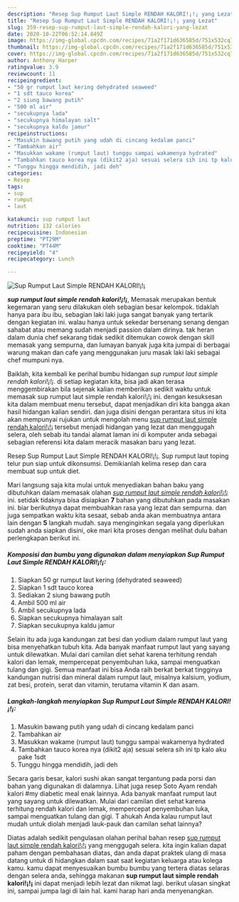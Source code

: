 ```yaml
---
description: "Resep Sup Rumput Laut Simple RENDAH KALORI!¡!¡ yang Lezat"
title: "Resep Sup Rumput Laut Simple RENDAH KALORI!¡!¡ yang Lezat"
slug: 359-resep-sup-rumput-laut-simple-rendah-kalori-yang-lezat
date: 2020-10-22T06:52:14.849Z
image: https://img-global.cpcdn.com/recipes/71a2f171d636585d/751x532cq70/sup-rumput-laut-simple-rendah-kalori-foto-resep-utama.jpg
thumbnail: https://img-global.cpcdn.com/recipes/71a2f171d636585d/751x532cq70/sup-rumput-laut-simple-rendah-kalori-foto-resep-utama.jpg
cover: https://img-global.cpcdn.com/recipes/71a2f171d636585d/751x532cq70/sup-rumput-laut-simple-rendah-kalori-foto-resep-utama.jpg
author: Anthony Harper
ratingvalue: 3.9
reviewcount: 11
recipeingredient:
- "50 gr rumput laut kering dehydrated seaweed"
- "1 sdt tauco korea"
- "2 siung bawang putih"
- "500 ml air"
- "secukupnya lada"
- "secukupnya himalayan salt"
- "secukupnya kaldu jamur"
recipeinstructions:
- "Masukin bawang putih yang udah di cincang kedalam panci"
- "Tambahkan air"
- "Masukkan wakame (rumput laut) tunggu sampai wakamenya hydrated"
- "Tambahkan tauco korea nya (dikit2 aja) sesuai selera sih ini tp kalo aku pake 1sdt"
- "Tunggu hingga mendidih, jadi deh"
categories:
- Resep
tags:
- sup
- rumput
- laut

katakunci: sup rumput laut 
nutrition: 132 calories
recipecuisine: Indonesian
preptime: "PT29M"
cooktime: "PT44M"
recipeyield: "4"
recipecategory: Lunch

---
```



![Sup Rumput Laut Simple RENDAH KALORI!¡!¡](https://img-global.cpcdn.com/recipes/71a2f171d636585d/751x532cq70/sup-rumput-laut-simple-rendah-kalori-foto-resep-utama.jpg)

<b><i>sup rumput laut simple rendah kalori!¡!¡</i></b>, Memasak merupakan bentuk kegemaran yang seru dilakukan oleh sebagian besar kelompok. tidaklah hanya para ibu ibu, sebagian laki laki juga sangat banyak yang tertarik dengan kegiatan ini. walau hanya untuk sekedar bersenang senang dengan sahabat atau memang sudah menjadi passion dalam dirinya. tak heran dalam dunia chef sekarang tidak sedikit ditemukan cowok dengan skill memasak yang sempurna, dan lumayan banyak juga kita jumpai di berbagai warung makan dan cafe yang menggunakan juru masak laki laki sebagai chef mumpuni nya.

Baiklah, kita kembali ke perihal bumbu hidangan <i>sup rumput laut simple rendah kalori!¡!¡</i>. di setiap kegiatan kita, bisa jadi akan terasa menggembirakan bila sejenak kalian memberikan sedikit waktu untuk memasak sup rumput laut simple rendah kalori!¡!¡ ini. dengan kesuksesan kita dalam membuat menu tersebut, dapat menjadikan diri kita bangga akan hasil hidangan kalian sendiri. dan juga disini dengan perantara situs ini kita akan mempunyai rujukan untuk mengolah menu <u>sup rumput laut simple rendah kalori!¡!¡</u> tersebut menjadi hidangan yang lezat dan menggugah selera, oleh sebab itu tandai alamat laman ini di komputer anda sebagai sebagian referensi kita dalam meracik masakan baru yang lezat.

Resep Sup Rumput Laut Simple RENDAH KALORI!¡!¡. Sup rumput laut toping telur pun siap untuk dikonsumsi. Demikianlah kelima resep dan cara membuat sup untuk diet.


Mari langsung saja kita mulai untuk menyediakan bahan baku yang dibutuhkan dalam memasak olahan <u><i>sup rumput laut simple rendah kalori!¡!¡</i></u> ini. setidak tidaknya bisa disiapkan <b>7</b> bahan yang dibutuhkan pada masakan ini. biar berikutnya dapat membuahkan rasa yang lezat dan sempurna. dan juga sempatkan waktu kita sesaat, sebab anda akan membuatnya antara lain dengan <b>5</b> langkah mudah. saya menginginkan segala yang diperlukan sudah anda siapkan disini, oke mari kita proses dengan melihat dulu bahan perlengkapan berikut ini.

<!--inarticleads1-->

##### Komposisi dan bumbu yang digunakan dalam menyiapkan Sup Rumput Laut Simple RENDAH KALORI!¡!¡:

1. Siapkan 50 gr rumput laut kering (dehydrated seaweed)
1. Siapkan 1 sdt tauco korea
1. Sediakan 2 siung bawang putih
1. Ambil 500 ml air
1. Ambil secukupnya lada
1. Siapkan secukupnya himalayan salt
1. Siapkan secukupnya kaldu jamur


Selain itu ada juga kandungan zat besi dan yodium dalam rumput laut yang bisa menyehatkan tubuh kita. Ada banyak manfaat rumput laut yang sayang untuk dilewatkan. Mulai dari camilan diet sehat karena terhitung rendah kalori dan lemak, mempercepat penyembuhan luka, sampai menguatkan tulang dan gigi. Semua manfaat ini bisa Anda raih berkat berkat tingginya kandungan nutrisi dan mineral dalam rumput laut, misalnya kalsium, yodium, zat besi, protein, serat dan vitamin, terutama vitamin K dan asam. 

<!--inarticleads2-->

##### Langkah-langkah menyiapkan Sup Rumput Laut Simple RENDAH KALORI!¡!¡:

1. Masukin bawang putih yang udah di cincang kedalam panci
1. Tambahkan air
1. Masukkan wakame (rumput laut) tunggu sampai wakamenya hydrated
1. Tambahkan tauco korea nya (dikit2 aja) sesuai selera sih ini tp kalo aku pake 1sdt
1. Tunggu hingga mendidih, jadi deh


Secara garis besar, kalori sushi akan sangat tergantung pada porsi dan bahan yang digunakan di dalamnya. Lihat juga resep Soto Ayam rendah kalori #my diabetic meal enak lainnya. Ada banyak manfaat rumput laut yang sayang untuk dilewatkan. Mulai dari camilan diet sehat karena terhitung rendah kalori dan lemak, mempercepat penyembuhan luka, sampai menguatkan tulang dan gigi. T ahukah Anda kalau rumput laut mudah untuk diolah menjadi lauk-pauk dan camilan sehat lainnya? 

Diatas adalah sedikit pengulasan olahan perihal bahan resep <u>sup rumput laut simple rendah kalori!¡!¡</u> yang menggugah selera. kita ingin kalian dapat paham dengan pembahasan diatas, dan anda dapat praktek ulang di masa datang untuk di hidangkan dalam saat saat kegiatan keluarga atau kolega kamu. kamu dapat menyesuaikan bumbu bumbu yang tertera diatas selaras dengan selera anda, sehingga makanan <b>sup rumput laut simple rendah kalori!¡!¡</b> ini dapat menjadi lebih lezat dan nikmat lagi. berikut ulasan singkat ini, sampai jumpa lagi di lain hal. kami harap hari anda menyenangkan.
